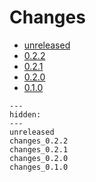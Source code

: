# Changes

* [unreleased](unreleased.md)
* [0.2.2](changes_0.2.0.md)
* [0.2.1](changes_0.2.1.md)
* [0.2.0](changes_0.2.0.md)
* [0.1.0](changes_0.1.0.md)

<!--- This MyST Parser Sphinx directive is necessary to keep Sphinx happy. We need list here all release letters again, because release droid and other scripts assume Markdown --->
```{toctree}
---
hidden:
---
unreleased
changes_0.2.2
changes_0.2.1
changes_0.2.0
changes_0.1.0

```